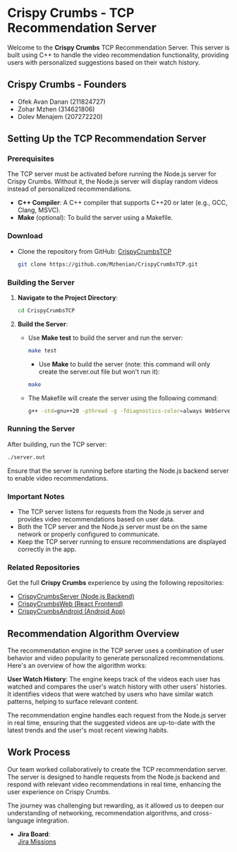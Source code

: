 # Crispy Crumbs - TCP Recommendation Server

Welcome to the **Crispy Crumbs** TCP Recommendation Server. This server is built using C++ to handle the video recommendation functionality, providing users with personalized suggestions based on their watch history.

## Crispy Crumbs - Founders

- Ofek Avan Danan (211824727)
- Zohar Mzhen (314621806)
- Dolev Menajem (207272220)

## Setting Up the TCP Recommendation Server

### Prerequisites

The TCP server must be activated before running the Node.js server for Crispy Crumbs. Without it, the Node.js server will display random videos instead of personalized recommendations.

- **C++ Compiler**: A C++ compiler that supports C++20 or later (e.g., GCC, Clang, MSVC).
- **Make** (optional): To build the server using a Makefile.

### Download

- Clone the repository from GitHub: [CrispyCrumbsTCP](https://github.com/Mzhenian/CrispyCrumbsTCP)
  ```bash
  git clone https://github.com/Mzhenian/CrispyCrumbsTCP.git
  ```

### Building the Server

1. **Navigate to the Project Directory**:
   ```bash
   cd CrispyCrumbsTCP
   ```

2. **Build the Server**:
   - Use **Make test** to build the server and run the server:
     ```bash
     make test
     ```
     - Use **Make** to build the server (note: this command will only create the server.out file but won't run it):
     ```bash
     make 
     ```
   - The Makefile will create the server using the following command:
     ```bash
     g++ -std=gnu++20 -pthread -g -fdiagnostics-color=always WebServer/main.cpp recommendationEngine.cpp jsonConverter.cpp -o server.out && ./server.out
     ```

### Running the Server

After building, run the TCP server:

```bash
./server.out
```

Ensure that the server is running before starting the Node.js backend server to enable video recommendations.

### Important Notes

- The TCP server listens for requests from the Node.js server and provides video recommendations based on user data.
- Both the TCP server and the Node.js server must be on the same network or properly configured to communicate.
- Keep the TCP server running to ensure recommendations are displayed correctly in the app.

### Related Repositories

Get the full **Crispy Crumbs** experience by using the following repositories:

- [CrispyCrumbsServer (Node.js Backend)](https://github.com/Mzhenian/CrispyCrumbsServer)
- [CrispyCrumbsWeb (React Frontend)](https://github.com/Mzhenian/CrispyCrumbsWeb)
- [CrispyCrumbsAndroid (Android App)](https://github.com/Mzhenian/CrispyCrumbsAndroid)

## Recommendation Algorithm Overview

The recommendation engine in the TCP server uses a combination of user behavior and video popularity to generate personalized recommendations. Here's an overview of how the algorithm works:

**User Watch History**: The engine keeps track of the videos each user has watched and compares the user's watch history with other users' histories. It identifies videos that were watched by users who have similar watch patterns, helping to surface relevant content.

The recommendation engine handles each request from the Node.js server in real time, ensuring that the suggested videos are up-to-date with the latest trends and the user's most recent viewing habits.

## Work Process

Our team worked collaboratively to create the TCP recommendation server. The server is designed to handle requests from the Node.js backend and respond with relevant video recommendations in real time, enhancing the user experience on Crispy Crumbs.

The journey was challenging but rewarding, as it allowed us to deepen our understanding of networking, recommendation algorithms, and cross-language integration.

- **Jira Board**:  
  [Jira Missions](https://crispycrumbs.atlassian.net/jira/software/projects/SCRUM/list?sortBy=customfield_10020&direction=ASC)